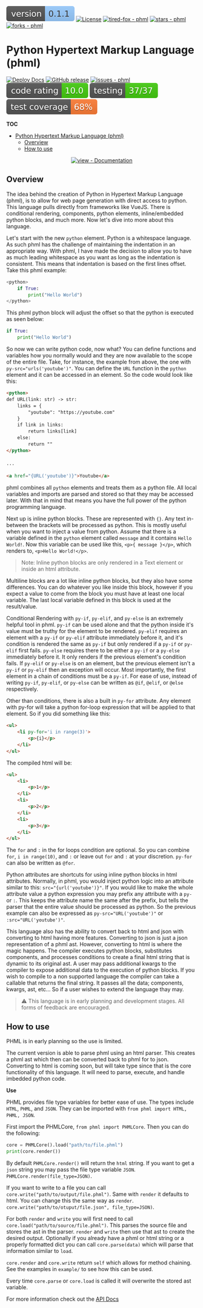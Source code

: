 ![version](assets/badges/version.svg) [![License](https://img.shields.io/badge/License-MIT-9cf)](https://github.com/Tired-Fox/phml/blob/main/LICENSE) [![tired-fox - phml](https://img.shields.io/static/v1?label=tired-fox&message=phml&color=9cf&logo=github)](https://github.com/tired-fox/phml "Go to GitHub repo")
[![stars - phml](https://img.shields.io/github/stars/tired-fox/phml?style=social)](https://github.com/tired-fox/phml)
[![forks - phml](https://img.shields.io/github/forks/tired-fox/phml?style=social)](https://github.com/tired-fox/phml)

# Python Hypertext Markup Language (phml)

[![Deploy Docs](https://github.com/Tired-Fox/phml/actions/workflows/deploy_docs.yml/badge.svg)](https://github.com/Tired-Fox/phml/actions/workflows/deploy_docs.yml) [![GitHub release](https://img.shields.io/github/release/tired-fox/phml?include_prereleases=&sort=semver&color=brightgreen)](https://github.com/tired-fox/phml/releases/) 
[![issues - phml](https://img.shields.io/github/issues/tired-fox/phml)](https://github.com/tired-fox/phml/issues) ![quality](assets/badges/quality.svg) ![testing](assets/badges/testing.svg) ![test coverage](assets/badges/test_cov.svg)

**TOC**
- [Python Hypertext Markup Language (phml)](#python-hypertext-markup-language-phml)
  - [Overview](#overview)
  - [How to use](#how-to-use)


<div align="center">

[![view - Documentation](https://img.shields.io/badge/view-Documentation-blue?style=for-the-badge)](https://tired-fox.github.io/phml/phml.html "Go to project documentation")

</div>

## Overview

The idea behind the creation of Python in Hypertext Markup Language (phml), is to allow for web page generation with direct access to python. This language pulls directly from frameworks like VueJS. There is conditional rendering, components, python elements, inline/embedded python blocks, and much more. Now let's dive into more about this language.

Let's start with the new `python` element. Python is a whitespace language. As such phml
has the challenge of maintaining the indentation in an appropriate way. With phml, I have made the decision to allow you to have as much leading whitespace as you want as long as the indentation is consistent. This means that indentation is based on the first lines offset. Take this phml example:

```python
<python>
    if True:
        print("Hello World")
</python>
```

This phml python block will adjust the offset so that the python is executed as seen below:

```python
if True:
    print("Hello World")
```

So now we can write python code, now what? You can define functions and variables
how you normally would and they are now available to the scope of the entire file.
Take, for instance, the example from above, the one with `py-src="urls('youtube')"`.
You can define the `URL` function in the `python` element and it can be accessed in an element. So the code would look like this:

```html
<python>
def URL(link: str) -> str:
    links = {
        "youtube": "https://youtube.com"
    }
    if link in links:
        return links[link]
    else:
        return ""
</python>

...

<a href="{URL('youtube')}">Youtube</a>
```

phml combines all `python` elements and treats them as a python file. All local variables and imports are parsed and stored so that they may be accessed later. With that in mind that means you have the full power of the python programming language.

Next up is inline python blocks. These are represented with `{}`. Any text in-between the brackets will be processed as python. This is mostly useful when you want to inject a value from python. Assume that there is a variable defined in the `python` element called `message`
and it contains `Hello World!`. Now this variable can be used like this, `<p>{ message }</p>`,
which renders to, `<p>Hello World!</p>`.

> Note:  Inline python blocks are only rendered in a Text element or inside an html attribute.

Multiline blocks are a lot like inline python blocks, but they also have some differences.
You can do whatever you like inside this block, however if you expect a value to come from the block you must have at least one local variable. The last local variable defined in this block is used at the result/value.

Conditional Rendering with `py-if`, `py-elif`, and `py-else` is an extremely helpful tool in phml.
`py-if` can be used alone and that the python inside it's value must be truthy for the element to be rendered. `py-elif` requires an element with a `py-if` or `py-elif` attribute immediately before it, and it's condition is rendered the same as `py-if` but only rendered if a `py-if` or `py-elif` first
fails. `py-else` requires there to be either a `py-if` or a `py-else` immediately before it. It only
renders if the previous element's condition fails. If `py-elif` or `py-else` is on an element, but
the previous element isn't a `py-if` or `py-elif` then an exception will occur. Most importantly, the first element in a chain of conditions must be a `py-if`. For ease of use, instead of writing `py-if`, `py-elif`, or `py-else` can be written as `@if`, `@elif`, or `@else` respectively.

Other than conditions, there is also a built in `py-for` attribute. Any element with py-for will take a python for-loop expression that will be applied to that element. So if you did something like this:

```html
<ul>
    <li py-for='i in range(3)'>
        <p>{i}</p>
    </li>
</ul>
```

The compiled html will be:

```html
<ul>
    <li>
        <p>1</p>
    </li>
    <li>
        <p>2</p>
    </li>
    <li>
        <p>3</p>
    </li>
</ul>
```

The `for` and `:` in the for loops condition are optional. So you can combine `for`, `i in range(10)`, and `:` or leave out `for` and `:` at your discretion. `py-for` can also be written as `@for`.

Python attributes are shortcuts for using inline python blocks in html attributes. Normally, in
phml, you would inject python logic into an attribute similar to this: `src="{url('youtube')}"`. If you would like to make the whole attribute value a python expression you may prefix any attribute with a `py-` or `:`. This keeps the attribute name the same after the prefix, but tells
the parser that the entire value should be processed as python. So the previous example can also be expressed as `py-src="URL('youtube')"` or `:src="URL('youtube')"`.

This language also has the ability to convert back to html and json with converting to html having more features. Converting to json is just a json representation of a phml ast. However, converting to html is where the magic happens. The compiler executes python blocks, substitutes components, and processes conditions to create a final html string that is dynamic to its original ast. A user may pass additional kwargs to the compiler to expose additional data to the execution of python blocks. If you wish to compile to a non supported language the compiler can take a callable that returns the final string. It passes all the data; components, kwargs, ast, etc… So if a user wishes to extend the language thay may.

> :warning: This language is in early planning and development stages. All forms of feedback are encouraged.

## How to use

PHML is in early planning so the use is limited.

The current version is able to parse phml using an html parser. This creates a phml ast which then can be converted back to phml for to json. Converting to html is coming soon, but will take type since that is the core functionality of this language. It will need to parse, execute, and handle imbedded python code.

**Use**

PHML provides file type variables for better ease of use. The types include `HTML`, `PHML`, and `JSON`. They can be imported with `from phml import HTML, PHML, JSON`.

First import the PHMLCore, `from phml import PHMLCore`. Then you can do the following:

```python
core = PHMLCore().load("path/to/file.phml")
print(core.render())
```

By default `PHMLCore.render()` will return the `html` string. If you want to get a `json` string you may pass the file type variable `JSON`. `PHMLCore.render(file_type=JSON)`.

If you want to write to a file you can call `core.write("path/to/output/file.phml")`. Same with `render` it defaults to html. You can change this the same way as `render`. `core.write("path/to/otuput/file.json", file_type=JSON)`.

For both `render` and `write` you will first need to call `core.load("path/to/source/file.phml")`. This parses the source file and stores the ast in the parser. `render` and `write` then use that ast to create the desired output. Optionally if you already have
a phml or html string or a properly formatted dict you can call `core.parse(data)` which will parse that information similar to `load`.

`core.render` and `core.write` return `self` which allows for method chaining. See the examples in `example/` to see how this can be used.

Every time `core.parse` or `core.load` is called it will overwrite the stored ast variable.

For more information check out the [API Docs](https://tired-fox.github.io/phml/phml.html)